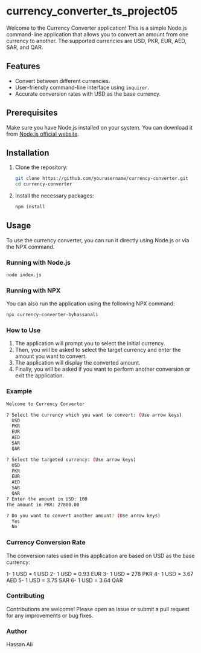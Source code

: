 # currency_converter_ts_project05

Welcome to the Currency Converter application! This is a simple Node.js command-line application that allows you to convert an amount from one currency to another. The supported currencies are USD, PKR, EUR, AED, SAR, and QAR.

## Features

- Convert between different currencies.
- User-friendly command-line interface using `inquirer`.
- Accurate conversion rates with USD as the base currency.

## Prerequisites

Make sure you have Node.js installed on your system. You can download it from [Node.js official website](https://nodejs.org/).

## Installation

1. Clone the repository:

    ```bash
    git clone https://github.com/yourusername/currency-converter.git
    cd currency-converter
    ```

2. Install the necessary packages:

    ```bash
    npm install
    ```

## Usage

To use the currency converter, you can run it directly using Node.js or via the NPX command.

### Running with Node.js

```bash
node index.js
```

### Running with NPX

You can also run the application using the following NPX command:

```bash
npx currency-converter-byhassanali
```

### How to Use

1. The application will prompt you to select the initial currency.
2. Then, you will be asked to select the target currency and enter the amount you want to convert.
3. The application will display the converted amount.
4. Finally, you will be asked if you want to perform another conversion or exit the application.

### Example
```bash
Welcome to Currency Converter

? Select the currency which you want to convert: (Use arrow keys)
  USD
  PKR
  EUR
  AED
  SAR
  QAR
```

```bash
? Select the targeted currency: (Use arrow keys)
  USD
  PKR
  EUR
  AED
  SAR
  QAR
? Enter the amount in USD: 100
The amount in PKR: 27800.00

? Do you want to convert another amount? (Use arrow keys)
  Yes
  No
```

### Currency Conversion Rate
The conversion rates used in this application are based on USD as the base currency:

1- 1 USD = 1 USD
2- 1 USD = 0.93 EUR
3- 1 USD = 278 PKR
4- 1 USD = 3.67 AED
5- 1 USD = 3.75 SAR
6- 1 USD = 3.64 QAR

### Contributing 
Contributions are welcome! Please open an issue or submit a pull request for any improvements or bug fixes.

### Author
Hassan Ali
